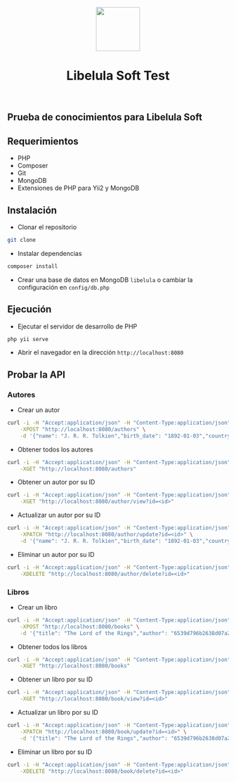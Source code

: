<p align="center">
    <a href="https://github.com/yiisoft" target="_blank">
        <img src="https://avatars0.githubusercontent.com/u/993323" height="100px">
    </a>
    <h1 align="center">Libelula Soft Test</h1>
    <br>
</p>

## Prueba de conocimientos para Libelula Soft

## Requerimientos

- PHP
- Composer
- Git
- MongoDB
- Extensiones de PHP para Yii2 y MongoDB

## Instalación

- Clonar el repositorio

```bash
git clone
```

- Instalar dependencias

```bash
composer install
```

- Crear una base de datos en MongoDB `libelula` o cambiar la configuración en `config/db.php`

## Ejecución

- Ejecutar el servidor de desarrollo de PHP

```bash
php yii serve
```

- Abrir el navegador en la dirección `http://localhost:8080`

## Probar la API

### Autores

- Crear un autor

```bash
curl -i -H "Accept:application/json" -H "Content-Type:application/json" \
    -XPOST "http://localhost:8080/authors" \
    -d '{"name": "J. R. R. Tolkien","birth_date": "1892-01-03","country": "United Kingdom"}'

```

- Obtener todos los autores

```bash
curl -i -H "Accept:application/json" -H "Content-Type:application/json" \
    -XGET "http://localhost:8080/authors"
```

- Obtener un autor por su ID

```bash
curl -i -H "Accept:application/json" -H "Content-Type:application/json" \
    -XGET "http://localhost:8080/author/view?id=<id>"
```

- Actualizar un autor por su ID

```bash
curl -i -H "Accept:application/json" -H "Content-Type:application/json" \
    -XPATCH "http://localhost:8080/author/update?id=<id>" \
    -d '{"name": "J. R. R. Tolkien","birth_date": "1892-01-03","country": "United Kingdom"}'
```

- Eliminar un autor por su ID

```bash
curl -i -H "Accept:application/json" -H "Content-Type:application/json" \
    -XDELETE "http://localhost:8080/author/delete?id=<id>"
```

### Libros

- Crear un libro

```bash
curl -i -H "Accept:application/json" -H "Content-Type:application/json" \
    -XPOST "http://localhost:8080/books" \
    -d '{"title": "The Lord of the Rings","author": "6539d796b2638d07a20df3f6","year": 1954, "description": "The Lord of the Rings is an epic high fantasy novel written by English author and scholar J. R. R. Tolkien."}'
```

- Obtener todos los libros

```bash
curl -i -H "Accept:application/json" -H "Content-Type:application/json" \
    -XGET "http://localhost:8080/books"
```

- Obtener un libro por su ID

```bash
curl -i -H "Accept:application/json" -H "Content-Type:application/json" \
    -XGET "http://localhost:8080/book/view?id=<id>"
```

- Actualizar un libro por su ID

```bash
curl -i -H "Accept:application/json" -H "Content-Type:application/json" \
    -XPATCH "http://localhost:8080/book/update?id=<id>" \
    -d '{"title": "The Lord of the Rings","author": "6539d796b2638d07a20df3f6","year": 1954, "description": "The Lord of the Rings is an epic high fantasy novel written by English author and scholar J. R. R. Tolkien. The story began as a sequel to Tolkien's 1937 fantasy novel The Hobbit, but eventually developed into a much larger work. Written in stages between 1937 and 1949, The Lord of the Rings is one of the best-selling novels ever written, with over 150 million copies sold."}'
```

- Eliminar un libro por su ID

```bash
curl -i -H "Accept:application/json" -H "Content-Type:application/json" \
    -XDELETE "http://localhost:8080/book/delete?id=<id>"
```
